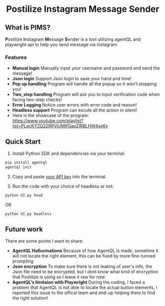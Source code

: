 <div align="center">

<h1>Postilize Instagram Message Sender</h1>

</div>

## What is PIMS?

**P**ostilize **I**nstagram **M**essage **S**ender is a tool utilizing agentQL and playwright api to help you send message via instagram

### Features

- **Manual login** Manually input your username and password and send the message!
- **Json login** Support Json login to save your hand and time!
- **Pop up handling** Program will handle all the popup so it won't stopping you!
- **Two_step handling** Program will ask you to input verification code when facing two-step checks!
- **Error Logging** Notice user errors with error code and reason!
- **Headless support** Program can excute all the action in silent!
- Here is the showcase of the program:
https://www.youtube.com/playlist?list=PLecKYZQ22lRfVjUMtfGapZIRBLHW4xe6v
## Quick Start

1. Install Python SDK and dependencies via your terminal:

```bash
pip install agentql
agentql init
```

2. Copy and paste [your API key](https://docs.agentql.com/dev) into the terminal.

3. Run the code with your choice of headless or not:

```bash
python UI.py head
```
OR
```bash
python UI.py headless
```

## Future work
There are some points I want to share:
- **AgentQL Hallucinations** Because of how AgentQL is made, sometime it will not locate the right element, this can be fixed by more fine-tunned prompting
- **Json encryption** To make sure there is not leaking of user's info, the Json file need to be encrypted, but I dont know what kind of encryption that Postilize is using so I leave it raw for now.
- **AgentQL's limitaion with Playwright** During the coding, I faced a problem that AgentQL is not able to locate the actual button elements, I reported this issue to the offical team and end-up helping them to find the right solution!

